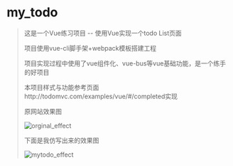 # my_todo

> 这是一个Vue练习项目 -- 使用Vue实现一个todo List页面
>
> 
>
> 项目使用vue-cli脚手架+webpack模板搭建工程
>
> 
>
> 项目实现过程中使用了vue组件化、vue-bus等vue基础功能，是一个练手的好项目
>
> 
>
> 本项目样式与功能参考页面http://todomvc.com/examples/vue/#/completed实现
>
> 原网站效果图
>
> ![orginal_effect](E:\05_GitHub\todo_yl\orginal_effect.png)
>
> 
>
> 下面是我仿写出来的效果图
>
> ![mytodo_effect](E:\05_GitHub\todo_yl\mytodo_effect.png)
>
> 
>